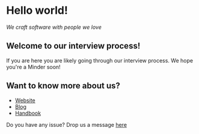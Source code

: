 Hello world!
====================

*We craft software with people we love*


## Welcome to our interview process!

If you are here you are likely going through our interview process. We hope you're a Minder soon!

## Want to know more about us?
- [Website](https://mindera.com)
- [Blog](https://mindera.com/blog) 
- [Handbook](https://mindera.com/handbook.pdf)


Do you have any issue? Drop us a message [here](mailto:scout@mindera.com)
